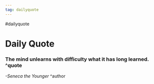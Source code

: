 ```yaml
---
tag: dailyquote
---
```


#dailyquote

# Daily Quote

### The mind unlearns with difficulty what it has long learned. ^quote
*-Seneca the Younger* ^author

